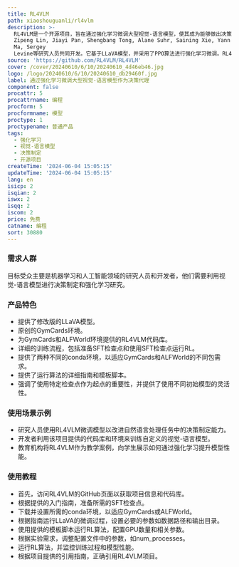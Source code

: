 ```yaml
---
title: RL4VLM
path: xiaoshouguanli/rl4vlm
description: >-
  RL4VLM是一个开源项目，旨在通过强化学习微调大型视觉-语言模型，使其成为能够做出决策的智能代理。该项目由Yuexiang Zhai, Hao Bai,
  Zipeng Lin, Jiayi Pan, Shengbang Tong, Alane Suhr, Saining Xie, Yann LeCun, Yi
  Ma, Sergey
  Levine等研究人员共同开发。它基于LLaVA模型，并采用了PPO算法进行强化学习微调。RL4VLM项目提供了详细的代码库结构、入门指南、许可证信息以及如何引用该研究的说明。
source: 'https://github.com/RL4VLM/RL4VLM'
cover: /cover/20240610/6/10/20240610_4d46eb46.jpg
logo: /logo/20240610/6/10/20240610_db29460f.jpg
label: 通过强化学习微调大型视觉-语言模型作为决策代理
component: false
procattr: 5
procattrname: 编程
procform: 5
procformname: 模型
proctype: 1
proctypename: 普通产品
tags:
  - 强化学习
  - 视觉-语言模型
  - 决策制定
  - 开源项目
createTime: '2024-06-04 15:05:15'
updateTime: '2024-06-04 15:05:15'
lang: en
isicp: 2
isqian: 2
iswx: 2
isqq: 2
iscom: 2
price: 免费
catname: 编程
sort: 30880
---
```




### 需求人群
目标受众主要是机器学习和人工智能领域的研究人员和开发者，他们需要利用视觉-语言模型进行决策制定和强化学习研究。

### 产品特色
* 提供了修改版的LLaVA模型。
* 原创的GymCards环境。
* 为GymCards和ALFWorld环境提供的RL4VLM代码库。
* 详细的训练流程，包括准备SFT检查点和使用SFT检查点运行RL。
* 提供了两种不同的conda环境，以适应GymCards和ALFWorld的不同包需求。
* 提供了运行算法的详细指南和模板脚本。
* 强调了使用特定检查点作为起点的重要性，并提供了使用不同初始模型的灵活性。

### 使用场景示例
* 研究人员使用RL4VLM微调模型以改进自然语言处理任务中的决策制定能力。
* 开发者利用该项目提供的代码库和环境来训练自定义的视觉-语言模型。
* 教育机构将RL4VLM作为教学案例，向学生展示如何通过强化学习提升模型性能。

### 使用教程
* 首先，访问RL4VLM的GitHub页面以获取项目信息和代码库。
* 根据提供的入门指南，准备所需的SFT检查点。
* 下载并设置所需的conda环境，以适应GymCards或ALFWorld。
* 根据指南运行LLaVA的微调过程，设置必要的参数如数据路径和输出目录。
* 使用提供的模板脚本运行RL算法，配置GPU数量和相关参数。
* 根据实验需求，调整配置文件中的参数，如num_processes。
* 运行RL算法，并监控训练过程和模型性能。
* 根据项目提供的引用指南，正确引用RL4VLM项目。

  
